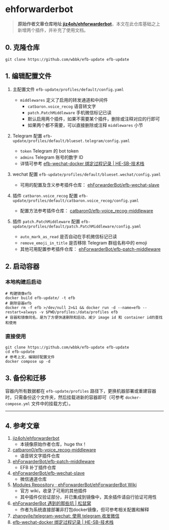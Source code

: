 # ehforwarderbot

> **原始作者文章仓库地址 [jiz4oh/ehforwarderbot](https://github.com/jiz4oh/ehforwarderbot)**，本文在此仓库基础之上新增两个插件，并补充了使用文档。

## 0. 克隆仓库

```shell
git clone https://github.com/wbbk/efb-update efb-update
```

## 1. 编辑配置文件

1. 主配置文件 `efb-update/profiles/default/config.yaml`
    - `middlewares` 定义了启用的转发通道和中间件
        - `catbaron.voice_recog` 语音转文字
        - `patch.PatchMiddleware` 手机微信标记已读
        - 默认启用两个插件，如果不需要某个插件，删除或注释对应的行即可
        - 如果两个都不需要，可以直接删除或注释 `middlewares` 小节

2. Telegram 配置 `efb-update/profiles/default/blueset.telegram/config.yaml`
    - `token` Telegram 的 bot token
    - `admins` Telegram 账号的数字 ID
    - 详情可参考 [efb-wechat-docker 绑定过程记录 | HE-SB-技术栈](https://tech.he-sb.top/posts/usage-of-efbwechat-docker/)

3. wechat 配置 `efb-update/profiles/default/blueset.wechat/config.yaml`
    - 可用的配置及含义参考插件仓库： [ehForwarderBot/efb-wechat-slave](https://github.com/ehForwarderBot/efb-wechat-slave?tab=readme-ov-file#%E5%AE%9E%E9%AA%8C%E5%8A%9F%E8%83%BD)

4. 插件 `catbaron.voice_recog` 配置 `efb-update/profiles/default/catbaron.voice_recog/config.yaml`
    - 配置方法参考插件仓库： [catbaron0/efb-voice_recog-middleware](https://github.com/catbaron0/efb-voice_recog-middleware)

5. 插件 `patch.PatchMiddleware` 配置 `efb-update/profiles/default/patch.PatchMiddleware/config.yaml`
    - `auto_mark_as_read` 是否自动在手机微信标记已读
    - `remove_emoji_in_title` 是否移除 Telegram 群组名称中的 emoji
    - 其他可用配置参考插件仓库： [ehForwarderBot/efb-patch-middleware](https://github.com/ehForwarderBot/efb-patch-middleware)

## 2. 启动容器

### 本地构建后启动

```shell
# 构建镜像efb
docker build efb-update/ -t efb
# 删除容器efb
docker rm -f efb >/dev/null 2>&1 && docker run -d --name=efb --restart=always -v $PWD/profiles:/data/profiles efb
# 容器和镜像同名，是为了方便快速删除和启动，减少 image id 和 container id的查找和使用
```

### 直接使用

```shell
git clone https://github.com/wbbk/efb-update efb-update
cd efb-update
# 参考上文，编辑好配置文件
docker compose up -d
```

## 3. 备份和迁移

容器内所有数据都在 `efb-update/profiles` 路径下，更换机器部署或重建容器时，只需备份这个文件夹，然后挂载进新的容器即可（可参考 `docker-compose.yml` 文件中的挂载方式）。

---

## 4. 参考文章

1. [jiz4oh/ehforwarderbot](https://github.com/jiz4oh/ehforwarderbot)
    - 本镜像原始作者仓库，huge thx！
2. [catbaron0/efb-voice_recog-middleware](https://github.com/catbaron0/efb-voice_recog-middleware)
    - 语音转文字插件仓库
3. [ehForwarderBot/efb-patch-middleware](https://github.com/ehForwarderBot/efb-patch-middleware)
    - EFB 补丁插件仓库
4. [ehForwarderBot/efb-wechat-slave](https://github.com/ehForwarderBot/efb-wechat-slave)
    - 微信通道仓库
5. [Modules Repository · ehForwarderBot/ehForwarderBot Wiki](https://github.com/ehForwarderBot/ehForwarderBot/wiki/Modules-Repository)
    - 官方 wiki，收录了可用的其他插件
    - 其中插件仅验证部分，并已集成到镜像中，其余插件请自行验证可用性
6. [ehForwarderBot 遇到的那些坑 | 松鼠窝](https://blog.shzxm.com/2020/12/31/efb/)
    - 作者为系统直接部署非打包docker镜像，但可参考相关配置和解释
7. [zhangyile/telegram-wechat: 使用 telegram 收发微信](https://github.com/zhangyile/telegram-wechat)
8. [efb-wechat-docker 绑定过程记录 | HE-SB-技术栈](https://tech.he-sb.top/posts/usage-of-efbwechat-docker/)
